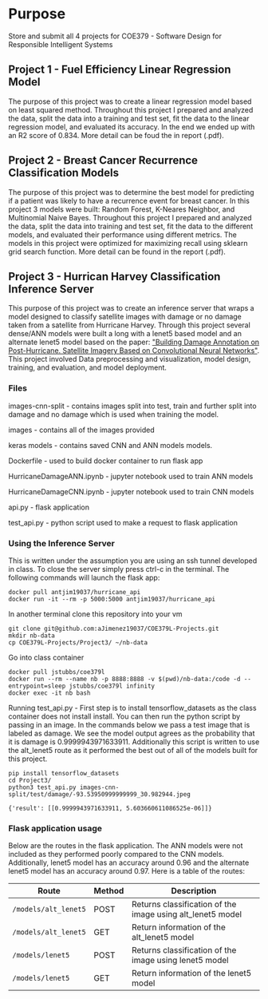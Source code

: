 # Purpose
Store and submit all 4 projects for COE379 - Software Design for Responsible Intelligent Systems

## Project 1 - Fuel Efficiency Linear Regression Model 
The purpose of this project was to create a linear regression model based on least squared method. Throughout this project I prepared and analyzed the data, split the data into a training and test set, fit the data to the linear regression model, and evaluated its accuracy. In the end we ended up with an R2 score of 0.834. More detail can be foud the in report (.pdf).

## Project 2 - Breast Cancer Recurrence Classification Models
The purpose of this project was to determine the best model for predicting if a patient was likely to have a recurrence event for breast cancer. In this project 3 models were built: Random Forest, K-Neares Neighbor, and Multinomial Naive Bayes. Throughout this project I prepared and analyzed the data, split the data into training and test set, fit the data to the different models, and evaluated their performance using different metrics. The models in this project were optimized for maximizing recall using sklearn grid search function. More detail can be found in the report (.pdf).

## Project 3 - Hurrican Harvey Classification Inference Server
This purpose of this project was to create an inference server that wraps a model designed to classify satellite images with damage or no damage taken from a satellite from Hurricane Harvey. Through this project several dense/ANN models were built a long with a lenet5 based model and an alternate lenet5 model based on the paper: ["Building Damage Annotation on Post-Hurricane.
Satellite Imagery Based on Convolutional Neural
Networks"](https://arxiv.org/pdf/1807.01688.pdf). This project involved Data preprocessing and visualization, model design, training, and evaluation, and model deployment. 
### Files
images-cnn-split - contains images split into test, train and further split into damage and no damage which is used when training the model.

images - contains all of the images provided

keras models - contains saved CNN and ANN models models.

Dockerfile - used to build docker container to run flask app

HurricaneDamageANN.ipynb - jupyter notebook used to train ANN models

HurricaneDamageCNN.ipynb - jupyter notebook used to train CNN models

api.py - flask application

test_api.py - python script used to make a request to flask application

### Using the Inference Server
This is written under the assumption you are using an ssh tunnel developed in class. To close the server simply press ctrl-c in the terminal. The following commands will launch the flask app:
```
docker pull antjim19037/hurricane_api 
docker run -it --rm -p 5000:5000 antjim19037/hurricane_api
```
In another terminal clone this repository into your vm 
```
git clone git@github.com:aJimenez19037/COE379L-Projects.git
mkdir nb-data
cp COE379L-Projects/Project3/ ~/nb-data
```
Go into class container
```
docker pull jstubbs/coe379l
docker run --rm --name nb -p 8888:8888 -v $(pwd)/nb-data:/code -d --entrypoint=sleep jstubbs/coe379l infinity
docker exec -it nb bash
```
Running test_api.py - First step is to install tensorflow_datasets as the class container does not install install. You can then run the python script by passing in an image. In the commands below we pass a test image that is labeled as damage. We see the model output agrees as the probability that it is damage is 0.9999943971633911. Additionally this script is written to use the alt_lenet5 route as it performed the best out of all of the models built for this project. 
```
pip install tensorflow_datasets
cd Project3/
python3 test_api.py images-cnn-split/test/damage/-93.53950999999999_30.982944.jpeg

{'result': [[0.9999943971633911, 5.603660611086525e-06]]}
```
### Flask application usage
Below are the routes in the flask application. The ANN models were not included as they performed poorly compared to the CNN models. Additionally, lenet5 model has an accuracy around 0.96 and the alternate lenet5 model has an accuracy around 0.97. 
Here is a table of the routes:

| Route | Method | Description |
| --- | --- | --- |
| `/models/alt_lenet5` | POST | Returns classification of the image using alt_lenet5 model|
| `/models/alt_lenet5` | GET | Return information of the alt_lenet5 model |
| `/models/lenet5` | POST | Returns classification of the image using lenet5 model|
| `/models/lenet5` | GET | Return information of the lenet5 model |






